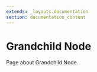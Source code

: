 ```yaml
---
extends: _layouts.documentation
section: documentation_content
---
```


# Grandchild Node

Page about Grandchild Node.
